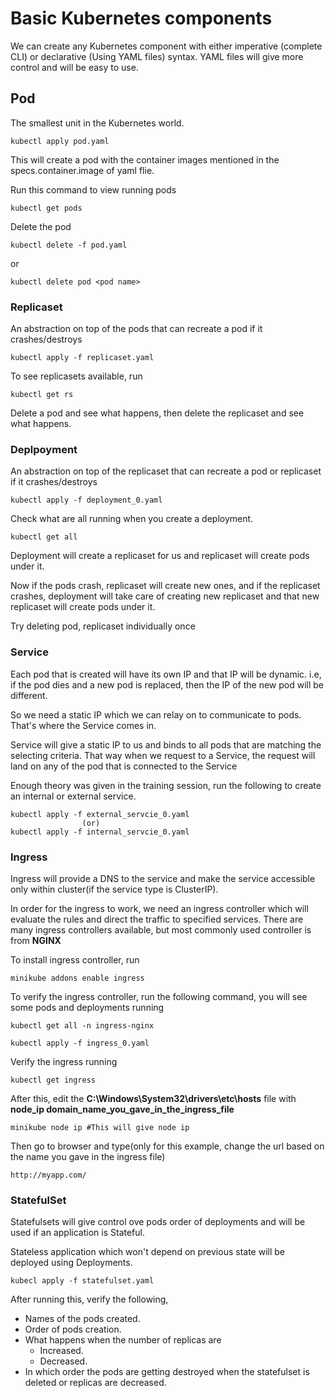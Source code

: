 # Basic Kubernetes components

We can create any Kubernetes component with either imperative (complete CLI) or declarative (Using YAML files) syntax. YAML files will give more control and will be easy to use.

## Pod

The smallest unit in the Kubernetes world.

```
kubectl apply pod.yaml
```
This will create a pod with the container images mentioned in the specs.container.image of yaml flie.

Run this command to view running pods
```
kubectl get pods
```
Delete the pod
```
kubectl delete -f pod.yaml
```
or
```
kubectl delete pod <pod name>
```

### Replicaset
An abstraction on top of the pods that can recreate a pod if it crashes/destroys
```
kubectl apply -f replicaset.yaml
```
To see replicasets available, run
```
kubectl get rs
```
Delete a pod and see what happens, then delete the replicaset and see what happens.

### Deplpoyment
An abstraction on top of the replicaset that can recreate a pod or replicaset if it crashes/destroys
```
kubectl apply -f deployment_0.yaml
```

Check what are all running when you create a deployment.
```
kubectl get all
```
Deployment will create a replicaset for us and replicaset will create pods under it.

Now if the pods crash, replicaset will create new ones, and if the replicaset crashes, deployment will take care of creating new replicaset and that new replicaset will create pods under it.

Try deleting pod, replicaset individually once

### Service
Each pod that is created will have its own IP and that IP will be dynamic. i.e, if the pod dies and a new pod is replaced, then the IP of the new pod will be different.

So we need a static IP which we can relay on to communicate to pods. That's where the Service comes in.

Service will give a static IP to us and binds to all pods that are matching the selecting criteria. That way when we request to a Service, the request will land on any of the pod that is connected to the Service

Enough theory was given in the training session, run the following to create an internal or external service.
```
kubectl apply -f external_servcie_0.yaml
                (or)
kubectl apply -f internal_servcie_0.yaml
```

### Ingress
Ingress will provide a DNS to the service and make the service accessible only within cluster(if the service type is ClusterIP).

In order for the ingress to work, we need an ingress controller which will evaluate the rules and direct the traffic to specified services. There are many ingress controllers available, but most commonly used controller is from **NGINX**

To install ingress controller, run

```
minikube addons enable ingress
```

To verify the ingress controller, run the following command, you will see some pods and deployments running
```
kubectl get all -n ingress-nginx
```

```
kubectl apply -f ingress_0.yaml
```
Verify the ingress running
```
kubectl get ingress
```


After this, edit the **C:\Windows\System32\drivers\etc\hosts** file with **node_ip domain_name_you_gave_in_the_ingress_file**

```
minikube node ip #This will give node ip
```

Then go to browser and type(only for this example, change the url based on the name you gave in the ingress file)
```
http://myapp.com/
```


### StatefulSet
Statefulsets will give control ove pods order of deployments and will be used if an application is Stateful.

Stateless application which won't depend on previous state will be deployed using Deployments.


```
kubecl apply -f statefulset.yaml
```
After running this, verify the following,
* Names of the pods created.
* Order of pods creation.
* What happens when the number of replicas are
  * Increased.
  * Decreased.
* In which order the pods are getting destroyed when the statefulset is deleted or replicas are decreased.
